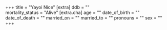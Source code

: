 +++
title = "Yayoi Nice"
[extra]
ddb = ""  
mortality_status = "Alive"
[extra.cha]
age = ""
date_of_birth = ""
date_of_death = ""
married_on = ""
married_to = ""
pronouns = ""
sex = ""
+++

